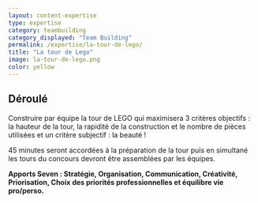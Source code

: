 ```yaml
---
layout: content-expertise
type: expertise
category: teambuilding
category_displayed: "Team Building"
permalink: /expertise/la-tour-de-lego/
title: "La tour de Lego"
image: la-tour-de-lego.png
color: yellow
---
```


## Déroulé

Construire par équipe la tour de LEGO qui maximisera 3 critères objectifs&nbsp;: la hauteur de la tour, la rapidité de la construction et le nombre de pièces utilisées et un critère subjectif&nbsp;: la beauté&nbsp;!

45 minutes seront accordées à la préparation de la tour puis en simultané les tours du concours devront être assemblées par les équipes.

**Apports Seven : Stratégie, Organisation, Communication, Créativité, Priorisation, Choix des priorités professionnelles et équilibre vie pro/perso.**


